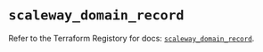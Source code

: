 # `scaleway_domain_record`

Refer to the Terraform Registory for docs: [`scaleway_domain_record`](https://registry.terraform.io/providers/scaleway/scaleway/2.19.0/docs/resources/domain_record).
